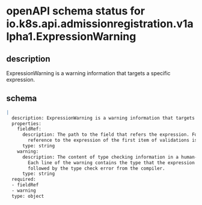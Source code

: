 # openAPI schema status for io.k8s.api.admissionregistration.v1alpha1.ExpressionWarning

## description

ExpressionWarning is a warning information that targets a specific expression.

## schema

```yaml
|
  description: ExpressionWarning is a warning information that targets a specific expression.
  properties:
    fieldRef:
      description: The path to the field that refers the expression. For example, the
        reference to the expression of the first item of validations is "spec.validations[0].expression"
      type: string
    warning:
      description: The content of type checking information in a human-readable form.
        Each line of the warning contains the type that the expression is checked against,
        followed by the type check error from the compiler.
      type: string
  required:
  - fieldRef
  - warning
  type: object

```
